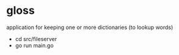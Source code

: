 # gloss
application for keeping one or more dictionaries (to lookup words)
* cd src/fileserver
* go run main.go
